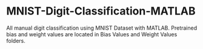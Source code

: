 # MNIST-Digit-Classification-MATLAB
All manual digit classification using MNIST Dataset with MATLAB.
Pretrained bias and weight values are located in Bias Values and Weight Values folders.
